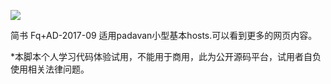 [![](https://data.jsdelivr.com/v1/package/gh/896660689/OS/badge)](https://www.jsdelivr.com/package/gh/896660689/OS)

简书 Fq+AD-2017-09 适用padavan小型基本hosts.可以看到更多的网页内容。 

*本脚本个人学习代码体验试用，不能用于商用，此为公开源码平台，试用者自负使用相关法律问题。
